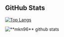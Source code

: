 ## **GitHub Stats**
[![Top Langs](https://github-readme-stats.vercel.app/api/top-langs/?username=mkn96&layout=compact)](https://github.com/mkn96/github-readme-stats)

 <img align="center" src="https://github-readme-stats.vercel.app/api?username=mkn96&show_icons=true&theme=vue-dark&line_height=18" alt="**mkn96** github stats"/>
